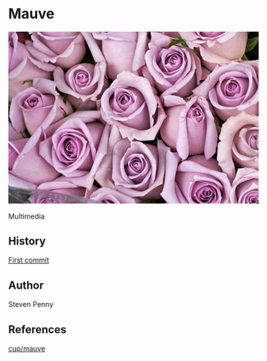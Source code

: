 Mauve
=====

![hero](assets/image.jpg)

Multimedia

History
-------

[First commit](https://github.com/cup/umber/commit/40b8767)

Author
------

Steven Penny

References
----------

[cup/mauve](https://github.com/cup/mauve)
